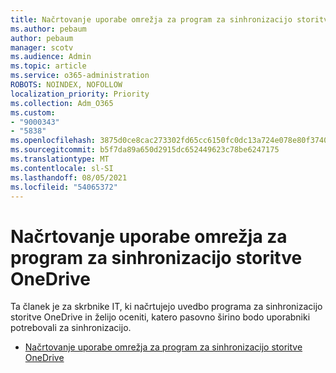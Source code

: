 ```yaml
---
title: Načrtovanje uporabe omrežja za program za sinhronizacijo storitve OneDrive
ms.author: pebaum
author: pebaum
manager: scotv
ms.audience: Admin
ms.topic: article
ms.service: o365-administration
ROBOTS: NOINDEX, NOFOLLOW
localization_priority: Priority
ms.collection: Adm_O365
ms.custom:
- "9000343"
- "5838"
ms.openlocfilehash: 3875d0ce8cac273302fd65cc6150fc0dc13a724e078e80f37407fe29b93fe265
ms.sourcegitcommit: b5f7da89a650d2915dc652449623c78be6247175
ms.translationtype: MT
ms.contentlocale: sl-SI
ms.lasthandoff: 08/05/2021
ms.locfileid: "54065372"
---
```

# <a name="network-utilization-planning-for-the-onedrive-sync-app"></a>Načrtovanje uporabe omrežja za program za sinhronizacijo storitve OneDrive

Ta članek je za skrbnike IT, ki načrtujejo uvedbo programa za sinhronizacijo storitve OneDrive in želijo oceniti, katero pasovno širino bodo uporabniki potrebovali za sinhronizacijo.  

- [Načrtovanje uporabe omrežja za program za sinhronizacijo storitve OneDrive](https://docs.microsoft.com/onedrive/network-utilization-planning)